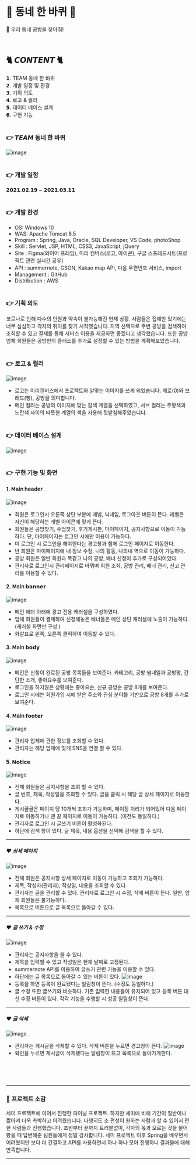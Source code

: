 # 🛴 동네 한 바퀴 🛴
💬 우리 동네 공방을 찾아줘!

<br>

## 🐈 𝘾𝙊𝙉𝙏𝙀𝙉𝙏 🐈

𝟭. TEAM 동네 한 바퀴 <br>
𝟮. 개발 일정 및 환경 <br>
𝟯. 기획 의도 <br>
𝟰. 로고 & 컬러 <br>
𝟱. 데이터 베이스 설계 <br>
𝟲. 구현 기능 <br><br>


### 👉 𝙏𝙀𝘼𝙈 동네 한 바퀴
![image](https://user-images.githubusercontent.com/74957603/115673305-72fc9380-a387-11eb-827d-624df1b10862.png)
<br><br>

### 👉 개발 일정
𝟮𝟬𝟮𝟭.𝟬𝟮.𝟭𝟵 ~ 𝟮𝟬𝟮𝟭.𝟬𝟯.𝟭𝟭
<br><br>

### 👉 개발 환경
- OS: Windows 10
- WAS: Apache Tomcat 8.5
- Program : Spring, Java, Oracle, SQL Developer, VS Code, photoShop
- Skill : Servlet, JSP, HTML, CSS3, JavaScript, jQuery
- Site : Figma(와이어 프레임), 미리 캔버스(로고, 아이콘), 구글 스프레드시트(프로젝트 관련 실시간 공유)
- API : summernote, GSON, Kakao map API, 다음 우편번호 서비스, import
- Management : GitHub
- Distribution : AWS
<br><br>

### 👉 기획 의도
코로나로 인해 다수의 인원과 약속이 불가능해진 현재 상황. 사람들은 집에만 있기에는 너무 심심하고 각자의 취미를 찾기 시작했습니다.
지역 선택으로 주변 공방을 검색하여 조회할 수 있고 결제를 통해 서비스 이용을 제공하면 좋겠다고 생각했습니다.
또한 공방 업체 회원들은 공방만의 클래스를 추가로 설정할 수 있는 방법을 계획해보았습니다.
<br><br>

### 👉 로고 & 컬러
![image](https://user-images.githubusercontent.com/74957603/115675842-ef907180-a389-11eb-849e-b42b82619213.png)
- 로고는 미리캔버스에서 프로젝트와 알맞는 이미지를 쓰게 되었습니다. 제로(0)와 브레드(빵), 공방을 의미합니다.
- 메인 컬러는 공방의 이미지에 맞는 갈색 계열을 선택하였고, 서브 컬러는 주황색과 노란색 사이의 따뜻한 계열의 색을 사용해 뒷받침해주었습니다.
<br><br>

### 👉 데이터 베이스 설계
![image](https://user-images.githubusercontent.com/74957603/115676368-7d6c5c80-a38a-11eb-93ed-1fb6461ea447.png)
<br><br>

### 👉 구현 기능 및 화면
  #### 1. 𝖬𝖺𝗂𝗇 𝗁𝖾𝖺𝖽𝖾𝗋 <br>
  ![image](https://user-images.githubusercontent.com/74957603/115677464-75f98300-a38b-11eb-9ede-96b4e533b0fa.png)
  - 회원은 로그인시 오른쪽 상단 부분에 레벨, 닉네임, 로그아웃 버튼이 뜬다. 레벨은 자신이 해당하는 레벨 아이콘에 맞게 뜬다.
  - 회원들은 공방찾기, 수업찾기, 후기게시판, 마이페이지, 공지사항으로 이동이 가능하다. 단, 마이페이지는 로그인 시에만 이용이 가능하다. 
  - 미 로그인 시 로그인을 해야한다는 경고창과 함께 로그인 페이지로 이동한다.
  - 반 회원은 마이페이지에 내 정보 수정, 나의 활동, 나의내 역으로 이동이 가능하다. 
  - 공방 회원은 일반 회원과 똑같고 나의 공방, 배너 신청이 추가로 구성되어있다. 
  - 관리자로 로그인시 관리페이지로 바뀌며 회원 조회, 공방 관리, 배너 관리, 신고 관리를 이용할 수 있다.

  #### 2. 𝖬𝖺𝗂𝗇 𝗯𝗮𝗻𝗻𝗲𝗿 <br>
  ![image](https://user-images.githubusercontent.com/74957603/115679640-c1ad2c00-a38d-11eb-8272-a5d6f1efdffc.png)
  - 메인 헤더 아래에 광고 전용 캐러셀을 구성하였다.
  - 업체 회원들이 결제하여 신청해놓은 배너들은 메인 상단 캐러셀에 노출이 가능하다. (캐러셀 화면만 구성.)
  - 화살표로 왼쪽, 오른쪽 클릭하여 이동할 수 있다.
  
  #### 3. 𝖬𝖺𝗂𝗇 𝗯𝗼𝗱𝘆 <br>
  ![image](https://user-images.githubusercontent.com/74957603/115679918-0c2ea880-a38e-11eb-97db-29112688f830.png)
  - 메인은 신청이 완료된 공방 목록들을 보여준다. 카테고리, 공방 썸네일과 공방명, 간단한 소개, 좋아요수를 보여준다.
  - 로그인을 하지않은 상황에는 좋아요순, 신규 공방순 공방 8개를 보여준다. 
  - 로그인 시에는 회원가입 시에 받은 주소와 관심 분야를 기반으로 공방 8개를 추가로 보여준다.
  
  #### 4. 𝖬𝖺𝗂𝗇 𝗳𝗼𝗼𝘁𝗲𝗿 <br>
  ![image](https://user-images.githubusercontent.com/74957603/115681525-93305080-a38f-11eb-9b22-f665da823bab.png)
  - 관리자 업체에 관한 정보를 조회할 수 있다. 
  - 관리자는 해당 업체에 맞게 SNS을 연결 할 수 있다.
  
  #### 5. 𝗡𝗼𝘁𝗶𝗰𝗲 <br>
  ![image](https://user-images.githubusercontent.com/74957603/115681697-ba871d80-a38f-11eb-981c-3f45654efdde.png)
  - 전체 회원들은 공지사항을 조회 할 수 있다.
  - 글 번호, 제목, 작성일을 조회할 수 있다. 글을 클릭 시 해당 글 상세 페이지로 이동한다. 
  - 게시글글은 페이지 당 10개씩 조회가 가능하며, 페이징 처리가 되어있어 다음 페이지로 이동하거나 맨 끝 페이지로 이동이 가능하다. (이전도 동일하다.)
  - 관리자로 로그인 시 글쓰기 버튼이 활성화된다.
  - 하단에 검색 창이 있다. 글 제목, 내용 옵션을 선택해 검색을 할 수 있다.
    
  ---
  ##### ❤ 상세 페이지 <br>
  ![image](https://user-images.githubusercontent.com/74957603/115681746-c541b280-a38f-11eb-81f1-1e327cbca61e.png)
  - 전체 회원은 공지사항 상세 페이지로 이동이 가능하고 조회가 가능하다.
  - 제목, 작성자(관리자), 작성일, 내용을 조회할 수 있다.
  - 관리자는 글을 관리할 수 있다. 관리자로 로그인 시 수정, 삭제 버튼이 뜬다. 일반, 업체 회원들은 불가능하다.
  - 목록으로 버튼으로 글 목록으로 돌아갈 수 있다.
  
  ---
  ##### ❤ 글 쓰기 & 수정 <br>
  ![image](https://user-images.githubusercontent.com/74957603/115681801-d38fce80-a38f-11eb-9d9e-86b942e8259d.png)
  - 관리자는 공지사항을 쓸 수 있다.
  - 제목을 입력할 수 있고 작성일은 현재 날짜로 고정된다.
  - summernote API를 이용하여 글쓰기 관련 기능을 이용할 수 있다.
  - 하단에는 글 목록으로 돌아갈 수 있는 버튼이 있다.
  ![image](https://user-images.githubusercontent.com/74957603/115682069-10f45c00-a390-11eb-8ea8-bc4dd2ad493b.png)
  - 등록을 하면 등록이 완료됐다는 알림창이 뜬다. (수정도 동일하다.)
  - 글 수정 또한 글쓰기와 비슷하다. 기존 입력한 내용들이 유지되어 있고 등록 버튼 대신 수정 버튼이 있다. 각각 기능을 수행할 시 성공 알림창이 뜬다.
  
  ---
  ##### ❤ 글 삭제 <br>
  ![image](https://user-images.githubusercontent.com/74957603/115682131-236e9580-a390-11eb-9585-c4a3ba4762c9.png)
  - 관리자는 게시글을 삭제할 수 있다. 삭제 버튼을 누르면 경고창이 뜬다.
  ![image](https://user-images.githubusercontent.com/74957603/115682330-52850700-a390-11eb-80f4-11843f1031c9.png)
  - 확인을 누르면 게시글이 삭제됐다는 알림창이 뜨고 목록으로 돌아가게한다.
  
  <br><br><br>
  
  ---
  
  ### 🙌 프로젝트 소감
  세미 프로젝트에 이어서 진행한 파이널 프로젝트. 하지만 세미에 비해 기간이 절반이나 짧아져 더욱 촉박하고 어려웠습니다. 다행히도 조 편성이 원하는 사람과 할 수 있어서
  편한 사람들과 진행했습니다. 초반부터 끝까지 트러블없이, 각자의 몫과 모르는 것을 물어봤을 때 답변해준 팀원들에게 정말 감사합니다. 세미 프로젝트 이후 Spring을 배우면서 어려웠지만 
  보다 더 간결하고 API를 사용하면서 하나 하나 모아 진행하니 결과물에 대해 만족합니다. 

  ---
  <br>

